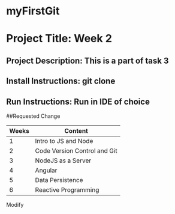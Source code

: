 # myFirstGit
# Project Title: Week 2
## Project Description: This is a part of task 3
## Install Instructions: git clone
## Run Instructions: Run in IDE of choice
##Requested Change

Weeks  | Content
------------- | -------------
1  | Intro to JS and Node
2  | Code Version Control and Git
3  | NodeJS as a Server
4  | Angular
5  | Data Persistence 
6  | Reactive Programming
Modify 